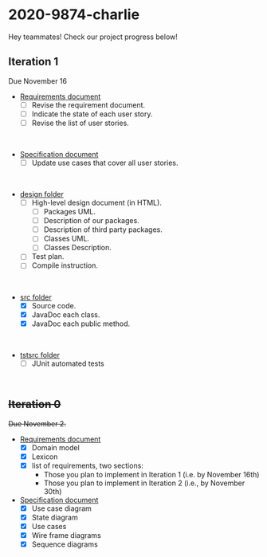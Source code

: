 # 2020-9874-charlie

Hey teammates! Check our project progress below!

## Iteration 1
Due November 16

* [Requirements document](requirements/Requirements.md)
    - [ ] Revise the requirement document.
    - [ ] Indicate the state of each user story.
    - [ ] Revise the list of user stories. 
<br/>
    
* [Specification document](requirements/Specification.md)
    - [ ] Update use cases that cover all user stories.
<br/>
    
* [design folder](design_containing)
    - [ ] High-level design document (in HTML).
        + [ ] Packages UML.
        + [ ] Description of our packages.
        + [ ] Description of third party packages.
        + [ ] Classes UML.
        + [ ] Classes Description.
    - [ ] Test plan.
    - [ ] Compile instruction.
<br/>

* [src folder](src)
    - [x] Source code.
    - [x] JavaDoc each class.
    - [x] JavaDoc each public method.
<br/>
  
* [tstsrc folder](tstsrc)
    - [ ] JUnit automated tests
<br/>

## ~~Iteration 0~~
~~Due November 2.~~ 

* [Requirements document](requirements/Requirements.md)
  - [x] Domain model
  - [x] Lexicon
  - [x] list of requirements, two sections:
    - Those you plan to implement in Iteration 1 (i.e. by November 16th)
    - Those you plan to implement in Iteration 2 (i.e., by November 30th)

* [Specification document](requirements/Specification.md)
  - [x] Use case diagram
  - [x] State diagram
  - [x] Use cases
  - [x] Wire frame diagrams
  - [x] Sequence diagrams    
